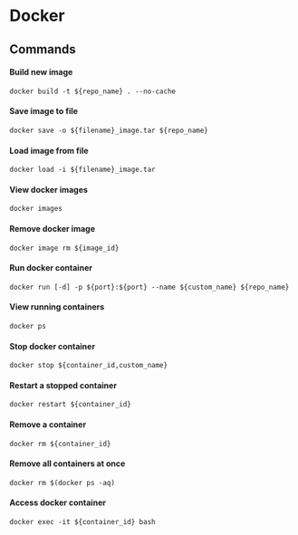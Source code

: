 Docker
======

Commands
--------

#### Build new image

```shell
docker build -t ${repo_name} . --no-cache
```

#### Save image to file

```shell
docker save -o ${filename}_image.tar ${repo_name}
```

#### Load image from file

```shell
docker load -i ${filename}_image.tar
```

#### View docker images

```shell
docker images
```

#### Remove docker image

```shell
docker image rm ${image_id}
```

#### Run docker container

```shell
docker run [-d] -p ${port}:${port} --name ${custom_name} ${repo_name}
```

#### View running containers

```shell
docker ps
```

#### Stop docker container

```shell
docker stop ${container_id,custom_name}
```

#### Restart a stopped container

```shell
docker restart ${container_id}
```

#### Remove a container

```shell
docker rm ${container_id}
```

#### Remove all containers at once

```shell
docker rm $(docker ps -aq)
```

#### Access docker container

```shell
docker exec -it ${container_id} bash
```

